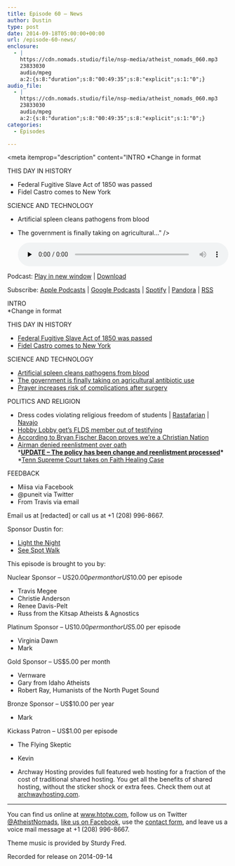 ```yaml
---
title: Episode 60 – News
author: Dustin
type: post
date: 2014-09-18T05:00:00+00:00
url: /episode-60-news/
enclosure:
  - |
    https://cdn.nomads.studio/file/nsp-media/atheist_nomads_060.mp3
    23833030
    audio/mpeg
    a:2:{s:8:"duration";s:8:"00:49:35";s:8:"explicit";s:1:"0";}
audio_file:
  - |
    https://cdn.nomads.studio/file/nsp-media/atheist_nomads_060.mp3
    23833030
    audio/mpeg
    a:2:{s:8:"duration";s:8:"00:49:35";s:8:"explicit";s:1:"0";}
categories:
  - Episodes

---
```

<div itemscope itemtype="http://schema.org/AudioObject">
  <meta itemprop="name" content="Episode 60 &#8211; News" />
  
  <meta itemprop="uploadDate" content="2014-09-17T23:00:00-06:00" />
  
  <meta itemprop="encodingFormat" content="audio/mpeg" />
  
  <meta itemprop="duration" content="PT49M35S" />
  
  <meta itemprop="description" content="INTRO
*Change in format

THIS DAY IN HISTORY

* Federal Fugitive Slave Act of 1850 was passed
* Fidel Castro comes to New York

SCIENCE AND TECHNOLOGY

* Artificial spleen cleans pathogens from blood
* The government is finally taking on agricultural..." />
  
  <meta itemprop="contentUrl" content="https://dts.podtrac.com/redirect.mp3/cdn.nomads.studio/file/nsp-media/atheist_nomads_060.mp3" />
  
  <meta itemprop="contentSize" content="22.7" />
  </p> 
  
  <div class="powerpress_player" id="powerpress_player_8315">
    <audio class="wp-audio-shortcode" id="audio-5178-59" preload="none" style="width: 100%;" controls="controls"><source type="audio/mpeg" src="https://dts.podtrac.com/redirect.mp3/cdn.nomads.studio/file/nsp-media/atheist_nomads_060.mp3?_=59" /><a href="https://dts.podtrac.com/redirect.mp3/cdn.nomads.studio/file/nsp-media/atheist_nomads_060.mp3">https://dts.podtrac.com/redirect.mp3/cdn.nomads.studio/file/nsp-media/atheist_nomads_060.mp3</a></audio>
  </div>
</div>

<p class="powerpress_links powerpress_links_mp3">
  Podcast: <a href="https://dts.podtrac.com/redirect.mp3/cdn.nomads.studio/file/nsp-media/atheist_nomads_060.mp3" class="powerpress_link_pinw" target="_blank" title="Play in new window" onclick="return powerpress_pinw('https://htotw.com/?powerpress_pinw=5178-podcast');" rel="nofollow">Play in new window</a> | <a href="https://dts.podtrac.com/redirect.mp3/cdn.nomads.studio/file/nsp-media/atheist_nomads_060.mp3" class="powerpress_link_d" title="Download" rel="nofollow" download="atheist_nomads_060.mp3">Download</a>
</p>

<p class="powerpress_links powerpress_subscribe_links">
  Subscribe: <a href="https://podcasts.apple.com/us/podcast/humanists-take-on-the-world/id530050098?mt=2&ls=1" class="powerpress_link_subscribe powerpress_link_subscribe_itunes" target="_blank" title="Subscribe on Apple Podcasts" rel="nofollow">Apple Podcasts</a> | <a href="https://www.google.com/podcasts?feed=aHR0cDovL2F0aGVpc3Rub21hZHMubGlic3luLmNvbS9yc3M%3D" class="powerpress_link_subscribe powerpress_link_subscribe_googleplay" target="_blank" title="Subscribe on Google Podcasts" rel="nofollow">Google Podcasts</a> | <a href="https://open.spotify.com/show/3LzK2xZGike6Tc1GEMtMbr?si=LieN9SNuTpq96smuaUsH8A" class="powerpress_link_subscribe powerpress_link_subscribe_spotify" target="_blank" title="Subscribe on Spotify" rel="nofollow">Spotify</a> | <a href="https://www.pandora.com/podcast/atheist-nomads/PC:10122?corr=62071012&part=ug" class="powerpress_link_subscribe powerpress_link_subscribe_pandora" target="_blank" title="Subscribe on Pandora" rel="nofollow">Pandora</a> | <a href="https://htotw.com/feed/podcast/" class="powerpress_link_subscribe powerpress_link_subscribe_rss" target="_blank" title="Subscribe via RSS" rel="nofollow">RSS</a>
</p>

INTRO  
*Change in format

THIS DAY IN HISTORY

* <a href="http://en.wikipedia.org/wiki/Fugitive_Slave_Act_of_1850" target="_blank" rel="noopener">Federal Fugitive Slave Act of 1850 was passed</a>  
* <a href="http://www.history.com/this-day-in-history/castro-arrives-in-new-york" target="_blank" rel="noopener">Fidel Castro comes to New York</a>

SCIENCE AND TECHNOLOGY

* <a href="http://www.scientificamerican.com/article/artificial-spleen-cleans-up-blood/" target="_blank" rel="noopener">Artificial spleen cleans pathogens from blood</a>  
* <a href="http://www.rawstory.com/rs/2014/09/superbug-fears-lawmakers-want-to-crack-down-on-antibiotic-overuse-in-livestock/" target="_blank" rel="noopener">The government is finally taking on agricultural antibiotic use</a>  
* <a href="http://www.nbcnews.com/id/12082681/ns/health-heart_health/t/power-prayer-flunks-unusual-test/#.VBjOjGDXF7T" target="_blank" rel="noopener">Prayer increases risk of complications after surgery</a>

POLITICS AND RELIGION

* Dress codes violating religious freedom of students | <a href="http://thinkprogress.org/justice/2014/09/04/3478883/dreadlocks-rasta-school/" target="_blank" rel="noopener">Rastafarian</a> | <a href="http://www.kob.com/article/stories/S3544539.shtml" target="_blank" rel="noopener">Navajo</a>  
* <a href="http://thinkprogress.org/justice/2014/09/16/3568063/hobby-lobby-child-labor/" target="_blank" rel="noopener">Hobby Lobby get’s FLDS member out of testifying</a>  
* <a href="http://www.rightwingwatch.org/content/fischer-sale-bacon-proves-america-christian-nation" target="_blank" rel="noopener">According to Bryan Fischer Bacon proves we’re a Christian Nation</a>  
* <a href="http://www.washingtonpost.com/news/checkpoint/wp/2014/09/05/humanist-group-air-force-airman-denied-reenlistment-because-he-refused-to-say-so-help-me-god/" target="_blank" rel="noopener">Airman denied reenlistment over oath</a>  
\***<a href="http://www.af.mil/News/ArticleDisplay/tabid/223/Article/497535/af-to-change-instructions-for-oaths.aspx" target="_blank" rel="noopener">UPDATE &#8211; The policy has been change and reenlistment processed</a>\***  
*<a href="http://abcnews.go.com/Health/wireStory/tennessee-supreme-court-hear-faith-healing-case-25247427" target="_blank" rel="noopener">Tenn Supreme Court takes on Faith Healing Case</a>

FEEDBACK

* Miisa via Facebook  
* @puneit via Twitter  
* From Travis via email

Email us at [redacted] or call us at +1 (208) 996-8667.

Sponsor Dustin for:  
* <a href="http://pages.lightthenight.org/oswim/Boise14/DWilliams" target="_blank" rel="noopener">Light the Night</a>  
* <a href="http://idahohumane.donordrive.com/index.cfm?fuseaction=donorDrive.participant&participantID=1812" target="_blank" rel="noopener">See Spot Walk</a>

This episode is brought to you by:

Nuclear Sponsor &#8211; US$20.00 per month or US$10.00 per episode  
* Travis Megee  
* Christie Anderson  
* Renee Davis-Pelt  
* Russ from the Kitsap Atheists & Agnostics

Platinum Sponsor – US$10.00 per month or US$5.00 per episode  
* Virginia Dawn  
* Mark

Gold Sponsor – US$5.00 per month  
* Vernware  
* Gary from Idaho Atheists  
* Robert Ray, Humanists of the North Puget Sound

Bronze Sponsor &#8211; US$10.00 per year  
* Mark

Kickass Patron &#8211; US$1.00 per episode  
* The Flying Skeptic  
* Kevin

* Archway Hosting provides full featured web hosting for a fraction of the cost of traditional shared hosting. You get all the benefits of shared hosting, without the sticker shock or extra fees. Check them out at <a href="http://archwayhosting.com/" target="_blank" rel="noopener">archwayhosting.com</a>.

<hr width="500" />

You can find us online at <a href="https://www.htotw.com/" target="_blank" rel="noopener">www.htotw.com</a>, follow us on Twitter <a href="https://htotw.com/twitter" target="_blank" rel="noopener">@AtheistNomads</a>, <a href="https://htotw.com/facebook" target="_blank" rel="noopener">like us on Facebook</a>, use the [contact form](https://htotw.com/contact), and leave us a voice mail message at +1 (208) 996-8667.

Theme music is provided by Sturdy Fred.

Recorded for release on 2014-09-14
